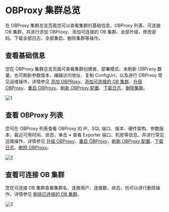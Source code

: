 OBProxy 集群总览 
=================================

在 OBProxy 集群总览页面您可以查看集群的基础信息、OBProxy 列表、可连接 OB 集群，并进行添加 OBProxy、添加可连接的 OB 集群、全部升级、修改密码、下载全部日志、全部重启、删除集群等操作。

查看基础信息 
---------------------------

您在 OBProxy 集群总览页面可查看集群创建者、部署模式、未刷新 OBPrxoy 数量，也可刷新参数版本，编辑访问地址，复制 ConfigUrl，以及进行 OBPrxoy 常见运维操作，详情参见 [添加 OBPRoxy](../../800.obproxy-management/600.add-obproxy.md)、[添加可连接的 OB 集群](../../800.obproxy-management/1000.add-a-connectable-ob-cluster.md)、[升级 OBProxy](../../800.obproxy-management/500.upgrade-obproxy.md)、[重启 OBProxy](../../800.obproxy-management/400.restart-obproxy.md)、[刷新 OBProxy 配置](../../800.obproxy-management/700.refresh-obproxy-configuration.md)、[下载日志](../../400.manage-clusters/300.basic-operations/1500.download-log.md)、[删除集群](../../400.manage-clusters/300.basic-operations/300.delete-a-cluster.md)。

![1](https://help-static-aliyun-doc.aliyuncs.com/assets/img/zh-CN/5470460261/p265886.png)

查看 OBProxy 列表 
----------------------------------

您可在 OBProxy 列表查看 OBProxy 的 IP、SQL 端口、版本、硬件架构、参数版本、最近可用时间、状态，单击 **+** 查看 Exporter 端口、机房等信息。并进行常见运维操作，详情参见 [升级 OBProxy](../../800.obproxy-management/500.upgrade-obproxy.md)、[重启 OBProxy](../../800.obproxy-management/400.restart-obproxy.md)、[刷新 OBProxy 配置](../../800.obproxy-management/700.refresh-obproxy-configuration.md)、[下载日志](../../400.manage-clusters/300.basic-operations/1500.download-log.md)、[删除 OBProxy](../../800.obproxy-management/300.delete-obproxy.md)。

![2](https://help-static-aliyun-doc.aliyuncs.com/assets/img/zh-CN/6470460261/p265887.png)

查看可连接 OB 集群 
--------------------------------

您在可连接 OB 集群查看集群名、连接用户、连接数、状态，也可以进行删除操作，详情参见 [删除已连接的 OB 集群](../../800.obproxy-management/1400.delete-a-connected-ob-cluster.md)。

![2](https://help-static-aliyun-doc.aliyuncs.com/assets/img/zh-CN/6470460261/p265888.png)
